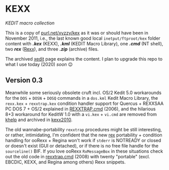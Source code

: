 # KEXX
*KEDIT macro collection*

This is a copy of [purl.net/xyzzy/kex][2011] as it was or should have been in November 2011, i.e., the last known good local `inetput/ftproot/kex` folder content with ***.kex*** (KEXX), ***.kml*** (KEDIT Macro Library), one ***.cmd*** (NT shell), two ***rex*** ([Rexx](https://github.com/frank-e/rexx-fan "rexx-fan")), and three ***.zip*** (archive) files.

The archived [xedit](https://purl.net/xyzzy/xedit.htm "KEXX Macros") page explains the content. I plan to upgrade this repo to what I use today (2020) *soon* :wink: 

## Version 0.3 ##
Meanwhile some seriously obsolete cruft incl. OS/2 Kedit 5.0 workarounds for the `DOS` + `DOSN` + `DOSQ` commands in a `dos.kml` Kedit Macro Library, the `rexx.kex` + `rexxtrap.kex` condition handler support for Quercus + REXXSAA PC DOS 7 + OS/2 explained in [REXXTRAP.cmd](http://purl.net/xyzzy/rexxtrap.htm "purl.net/xyzzy//rexxtrap.htm") (2006), and the hilarious 8+3 workaround for KeditW 1.0 with a `vi.kex` + `vi.cmd` are removed from [khelp](https://github.com/frank-e/KEXX/blob/master/khelp.rex "khelp.kex") and archived in  [kexx2010](https://github.com/frank-e/KEXX/blob/master/kexx2010.zip "kexx2010.zip"). 

The old wannabe-portability `rexxtrap` procedures might be still interesting, or rather, intimidating, I'm confident that the new [rex](https://github.com/frank-e/KEXX/blob/master/rex.rex "rex.kex") portability + condition handling for ooRexx + Regina won't work if `stderr` is NOTREADY or closed or doesn't exist (GUI or detached), or if there is no free file handle for the `sourceline()` BIF. If you love ooRexx `RxMessageBox` in these situations check out the old code in [rexxtrap.cmd](http://purl.net/xyzzy/src/rexxtrap.cmd "rexxtrap.cmd") (2008) with twenty "portable" (excl. EBCDIC, KEXX, and Regina among others) Rexx snippets. 

[2011]: https://purl.net/xyzzy/kex/
